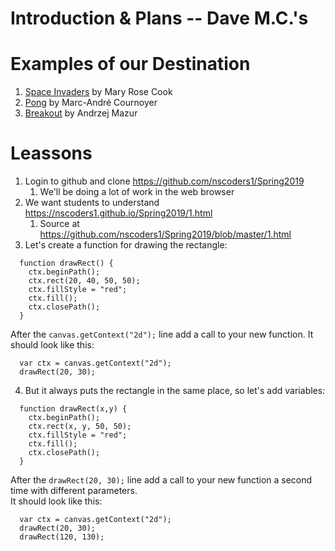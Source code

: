 
# Introduction & Plans -- Dave M.C.'s 

# Examples of our Destination
1. [Space Invaders](http://annotated-code.maryrosecook.com/space-invaders/index.html) by Mary Rose Cook
2. [Pong](https://nscoders1.github.io/pong/game.html) by Marc-André Cournoyer
3. [Breakout](https://end3r.github.io/Gamedev-Canvas-Content-Kit/demos/lesson10.html) by Andrzej Mazur


# Leassons

1. Login to github and clone https://github.com/nscoders1/Spring2019
   1. We'll be doing a lot of work in the web browser
1. We want students to understand https://nscoders1.github.io/Spring2019/1.html 
   1. Source at https://github.com/nscoders1/Spring2019/blob/master/1.html
2. Let's create a function for drawing the rectangle: 
```
  function drawRect() {
    ctx.beginPath();
    ctx.rect(20, 40, 50, 50);
    ctx.fillStyle = "red";
    ctx.fill();
    ctx.closePath();
  }
  ```

After the `canvas.getContext("2d");` line add a call to your new function.  It should look like this:
  ```
    var ctx = canvas.getContext("2d");
    drawRect(20, 30);
  ```

4. But it always puts the rectangle in the same place, so let's add variables:
```
  function drawRect(x,y) {
    ctx.beginPath();
    ctx.rect(x, y, 50, 50);
    ctx.fillStyle = "red";
    ctx.fill();
    ctx.closePath();
  }
  ```
After the `drawRect(20, 30);` line add a call to your new function a second time with different parameters.  
It should look like this:
  ```
    var ctx = canvas.getContext("2d");
    drawRect(20, 30);
    drawRect(120, 130);
  ```


